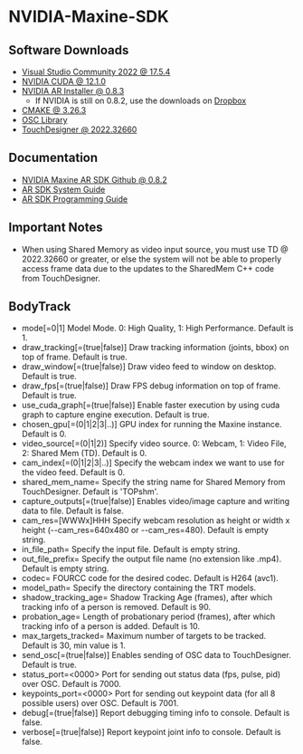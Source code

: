 # NVIDIA-Maxine-SDK

## Software Downloads
- [Visual Studio Community 2022 @ 17.5.4](https://visualstudio.microsoft.com/vs/community/)
- [NVIDIA CUDA @ 12.1.0](https://developer.nvidia.com/cuda-downloads)
- [NVIDIA AR Installer @ 0.8.3](https://www.nvidia.com/en-us/geforce/broadcasting/broadcast-sdk/resources/)
    - If NVIDIA is still on 0.8.2, use the downloads on [Dropbox](https://www.dropbox.com/home/Projects/Universal/UNV00006_HollywoodInstallation/09_Dev/_installers/nvidia_maxine_feb23)
- [CMAKE @ 3.26.3](https://cmake.org/download/)
- [OSC Library](https://code.google.com/archive/p/oscpack/downloads)
- [TouchDesigner @ 2022.32660](https://download.derivative.ca/TouchDesigner.2022.32660.exe)

## Documentation
- [NVIDIA Maxine AR SDK Github @ 0.8.2](https://github.com/NVIDIA/MAXINE-AR-SDK)
- [AR SDK System Guide](https://docs.nvidia.com/deeplearning/maxine/ar-sdk-system-guide/index.html)
- [AR SDK Programming Guide](https://docs.nvidia.com/deeplearning/maxine/ar-sdk-programming-guide/index.html)

## Important Notes
- When using Shared Memory as video input source, you must use TD @ 2022.32660 or greater, or else the system will not be able to properly access frame data due to the updates to the SharedMem C++ code from TouchDesigner. 

## BodyTrack

* mode[=0|1]						Model Mode. 0: High Quality, 1: High Performance. Default is 1.
* draw_tracking[=(true|false)]	    Draw tracking information (joints, bbox) on top of frame. Default is true.
* draw_window[=(true|false)]		Draw video feed to window on desktop. Default is true.
* draw_fps[=(true|false)]			Draw FPS debug information on top of frame. Default is true.
* use_cuda_graph[=(true|false)]	    Enable faster execution by using cuda graph to capture engine execution. Default is true.
* chosen_gpu[=(0|1|2|3|..)]		    GPU index for running the Maxine instance. Default is 0.
* video_source[=(0|1|2)]			Specify video source. 0: Webcam, 1: Video File, 2: Shared Mem (TD). Default is 0.
* cam_index[=(0|1|2|3|..)]		    Specify the webcam index we want to use for the video feed. Default is 0.
* shared_mem_name=<string>		    Specify the string name for Shared Memory from TouchDesigner. Default is 'TOPshm'.
* capture_outputs[=(true|false)]	Enables video/image capture and writing data to file. Default is false.
* cam_res=[WWWx]HHH				    Specify webcam resolution as height or width x height (--cam_res=640x480 or --cam_res=480). Default is empty string.
* in_file_path=<file>				Specify the input file. Default is empty string.
* out_file_prefix=<file>			Specify the output file name (no extension like .mp4). Default is empty string.
* codec=<fourcc>					FOURCC code for the desired codec. Default is H264 (avc1).
* model_path=<path>				    Specify the directory containing the TRT models.
* shadow_tracking_age=<int>		    Shadow Tracking Age (frames), after which tracking info of a person is removed. Default is 90.
* probation_age=<int>				Length of probationary period (frames), after which tracking info of a person is added. Default is 10.
* max_targets_tracked=<int>		    Maximum number of targets to be tracked. Default is 30, min value is 1.
* send_osc[=(true|false)]			Enables sending of OSC data to TouchDesigner. Default is true.
* status_port=<0000>				Port for sending out status data (fps, pulse, pid) over OSC. Default is 7000.
* keypoints_port=<0000>			    Port for sending out keypoint data (for all 8 possible users) over OSC. Default is 7001.
* debug[=(true|false)]			    Report debugging timing info to console. Default is false.
* verbose[=(true|false)]			Report keypoint joint info to console. Default is false.